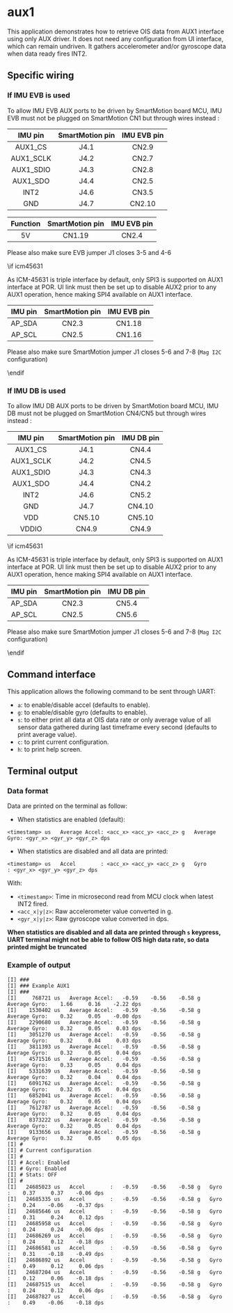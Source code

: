 # aux1

This application demonstrates how to retrieve OIS data from AUX1 interface using only AUX driver. It does not need any configuration from UI interface, which can remain undriven.
It gathers accelerometer and/or gyroscope data when data ready fires INT2.

## Specific wiring

### If IMU EVB is used

To allow IMU EVB AUX ports to be driven by SmartMotion board MCU, IMU EVB must not be plugged on SmartMotion CN1 but through wires instead :

| **IMU pin**     | **SmartMotion pin** | **IMU EVB pin** |
| :-----:         | :----:              | :-----:         |
| AUX1_CS         | J4.1                | CN2.9           |
| AUX1_SCLK       | J4.2                | CN2.7           |
| AUX1_SDIO       | J4.3                | CN2.8           |
| AUX1_SDO        | J4.4                | CN2.5           |
| INT2            | J4.6                | CN3.5           |
| GND             | J4.7                | CN2.10          |

| **Function**    | **SmartMotion pin** | **IMU EVB pin** |
| :-----:         | :----:              | :-----:         |
| 5V              | CN1.19              | CN2.4           |

Please also make sure EVB jumper J1 closes 3-5 and 4-6

\if icm45631

As ICM-45631 is triple interface by default, only SPI3 is supported on AUX1 interface at POR. UI link must then be set up to disable AUX2 prior to any AUX1 operation, hence making SPI4 available on AUX1 interface.

| **IMU pin**     | **SmartMotion pin** | **IMU EVB pin** |
| :-----:         | :----:              | :-----:         |
| AP_SDA          | CN2.3               | CN1.18          |
| AP_SCL          | CN2.5               | CN1.16          |

Please also make sure SmartMotion jumper J1 closes 5-6 and 7-8 (`Mag I2C` configuration)

\endif

### If IMU DB is used

To allow IMU DB AUX ports to be driven by SmartMotion board MCU, IMU DB must not be plugged on SmartMotion CN4/CN5 but through wires instead :

| **IMU pin**     | **SmartMotion pin** | **IMU DB pin** |
| :-----:         | :----:              | :-----:        |
| AUX1_CS         | J4.1                | CN4.4          |
| AUX1_SCLK       | J4.2                | CN4.5          |
| AUX1_SDIO       | J4.3                | CN4.3          |
| AUX1_SDO        | J4.4                | CN4.2          |
| INT2            | J4.6                | CN5.2          |
| GND             | J4.7                | CN4.10         |
| VDD             | CN5.10              | CN5.10         |
| VDDIO           | CN4.9               | CN4.9          |


\if icm45631

As ICM-45631 is triple interface by default, only SPI3 is supported on AUX1 interface at POR. UI link must then be set up to disable AUX2 prior to any AUX1 operation, hence making SPI4 available on AUX1 interface.

| **IMU pin**     | **SmartMotion pin** | **IMU DB pin** |
| :-----:         | :----:              | :-----:        |
| AP_SDA          | CN2.3               | CN5.4          |
| AP_SCL          | CN2.5               | CN5.6          |

Please also make sure SmartMotion jumper J1 closes 5-6 and 7-8 (`Mag I2C` configuration)

\endif

## Command interface

This application allows the following command to be sent through UART:
* `a`: to enable/disable accel (defaults to enable).
* `g`: to enable/disable gyro (defaults to enable).
* `s`: to either print all data at OIS data rate or only average value of all sensor data gathered during last timeframe every second (defaults to print average value).
* `c`: to print current configuration.
* `h`: to print help screen.

## Terminal output

### Data format

Data are printed on the terminal as follow:

* When statistics are enabled (default):
```
<timestamp> us   Average Accel: <acc_x> <acc_y> <acc_z> g   Average Gyro: <gyr_x> <gyr_y> <gyr_z> dps
```
* When statistics are disabled and all data are printed:
```
<timestamp> us   Accel        : <acc_x> <acc_y> <acc_z> g   Gyro        : <gyr_x> <gyr_y> <gyr_z> dps
```

With:
* `<timestamp>`: Time in microsecond read from MCU clock when latest INT2 fired.
* `<acc_x|y|z>`: Raw accelerometer value converted in g.
* `<gyr_x|y|z>`: Raw gyroscope value converted in dps.

**When statistics are disabled and all data are printed through `s` keypress, UART terminal might not be able to follow OIS high data rate, so data printed might be truncated**

### Example of output

```
[I] ###
[I] ### Example AUX1
[I] ###
[I]     768721 us   Average Accel:   -0.59    -0.56    -0.58 g   Average Gyro:    1.66     0.16    -2.22 dps
[I]    1530402 us   Average Accel:   -0.59    -0.56    -0.58 g   Average Gyro:    0.32     0.05    -0.00 dps
[I]    2290680 us   Average Accel:   -0.59    -0.56    -0.58 g   Average Gyro:    0.32     0.05     0.03 dps
[I]    3051270 us   Average Accel:   -0.59    -0.56    -0.58 g   Average Gyro:    0.32     0.04     0.03 dps
[I]    3811393 us   Average Accel:   -0.59    -0.56    -0.58 g   Average Gyro:    0.32     0.05     0.04 dps
[I]    4571516 us   Average Accel:   -0.59    -0.56    -0.58 g   Average Gyro:    0.33     0.05     0.04 dps
[I]    5331639 us   Average Accel:   -0.59    -0.56    -0.58 g   Average Gyro:    0.32     0.04     0.04 dps
[I]    6091762 us   Average Accel:   -0.59    -0.56    -0.58 g   Average Gyro:    0.32     0.05     0.04 dps
[I]    6852041 us   Average Accel:   -0.59    -0.56    -0.58 g   Average Gyro:    0.32     0.05     0.04 dps
[I]    7612787 us   Average Accel:   -0.59    -0.56    -0.58 g   Average Gyro:    0.32     0.05     0.04 dps
[I]    8373222 us   Average Accel:   -0.59    -0.56    -0.58 g   Average Gyro:    0.32     0.05     0.04 dps
[I]    9133656 us   Average Accel:   -0.59    -0.56    -0.58 g   Average Gyro:    0.32     0.05     0.05 dps
[I] #
[I] # Current configuration
[I] #
[I] # Accel: Enabled
[I] # Gyro: Enabled
[I] # Stats: OFF
[I] #
[I]   24685023 us   Accel        :   -0.59    -0.56    -0.58 g   Gyro        :    0.37     0.37    -0.06 dps
[I]   24685335 us   Accel        :   -0.59    -0.56    -0.58 g   Gyro        :    0.24    -0.06    -0.37 dps
[I]   24685646 us   Accel        :   -0.59    -0.56    -0.58 g   Gyro        :    0.31     0.24     0.12 dps
[I]   24685958 us   Accel        :   -0.59    -0.56    -0.58 g   Gyro        :    0.24     0.24    -0.06 dps
[I]   24686269 us   Accel        :   -0.59    -0.56    -0.58 g   Gyro        :    0.24     0.12    -0.18 dps
[I]   24686581 us   Accel        :   -0.59    -0.56    -0.58 g   Gyro        :    0.31    -0.18    -0.49 dps
[I]   24686892 us   Accel        :   -0.59    -0.56    -0.58 g   Gyro        :    0.49     0.12     0.06 dps
[I]   24687204 us   Accel        :   -0.59    -0.56    -0.58 g   Gyro        :    0.12     0.06    -0.18 dps
[I]   24687515 us   Accel        :   -0.59    -0.56    -0.58 g   Gyro        :    0.24     0.12     0.06 dps
[I]   24687827 us   Accel        :   -0.59    -0.56    -0.58 g   Gyro        :    0.49    -0.06    -0.18 dps
```

